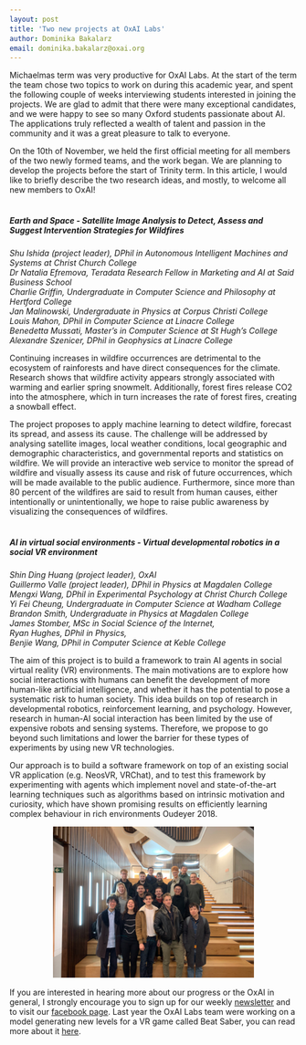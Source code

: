 ```yaml
---
layout: post 
title: 'Two new projects at OxAI Labs'
author: Dominika Bakalarz
email: dominika.bakalarz@oxai.org
---
```

Michaelmas term was very productive for OxAI Labs. At the start of the term the team chose two topics to work on during this academic year, and spent the following couple of weeks interviewing students interested in joining the projects. We are glad to admit that there were many exceptional candidates, and we were happy to see so many Oxford students passionate about AI. The applications truly reflected a wealth of talent and passion in the community and it was a great pleasure to talk to everyone.
 
On the 10th of November, we held the first official meeting for all members of the two newly formed teams, and the work began. We are planning to develop the projects before the start of Trinity term. In this article, I would like to briefly describe the two research ideas, and mostly, to welcome all new members to OxAI! 
</br>
</br>
##### Earth and Space - Satellite Image Analysis to Detect, Assess and Suggest Intervention Strategies for Wildfires
 
*Shu Ishida (project leader), DPhil in Autonomous Intelligent Machines and Systems at Christ Church College   
Dr Natalia Efremova, Teradata Research Fellow in Marketing and AI at Said Business School  
Charlie Griffin, Undergraduate in Computer Science and Philosophy at Hertford College  
Jan Malinowski, Undergraduate in Physics at Corpus Christi College  
Louis Mahon, DPhil in Computer Science at Linacre College  
Benedetta Mussati, Master’s in Computer Science at St Hugh’s College  
Alexandre Szenicer, DPhil in Geophysics at Linacre College*
 
Continuing increases in wildfire occurrences are detrimental to the ecosystem of rainforests and have direct consequences for the climate. Research shows that wildfire activity appears strongly associated with warming and earlier spring snowmelt. Additionally, forest fires release CO2 into the atmosphere, which in turn increases the rate of forest fires, creating a snowball effect. 
 
The project proposes to apply machine learning to detect wildfire, forecast its spread, and assess its cause. The challenge will be addressed by analysing satellite images, local weather conditions, local geographic and demographic characteristics, and governmental reports and statistics on wildfire. We will provide an interactive web service to monitor the spread of wildfire and visually assess its cause and risk of future occurrences, which will be made available to the public audience. Furthermore, since more than 80 percent of the wildfires are said to result from human causes, either intentionally or unintentionally, we hope to raise public awareness by visualizing the consequences of wildfires.
</br>
</br>
##### AI in virtual social environments - Virtual developmental robotics in a social VR environment
 
*Shin Ding Huang (project leader), OxAI  
Guillermo Valle (project leader), DPhil in Physics at Magdalen College  
Mengxi Wang, DPhil in Experimental Psychology at Christ Church College  
Yi Fei Cheung, Undergraduate in Computer Science at Wadham College  
Brandon Smith, Undergraduate in Physics at Magdalen College  
James Stomber, MSc in Social Science of the Internet,  
Ryan Hughes, DPhil in Physics,   
Benjie Wang, DPhil in Computer Science at Keble College*
 
The aim of this project is to build a framework to train AI agents in social virtual reality (VR) environments. The main motivations are to explore how social interactions with humans can benefit the development of more human-like artificial intelligence, and whether it has the potential to pose a systematic risk to human society. This idea builds on top of research in developmental robotics, reinforcement learning, and psychology. However, research in human-AI social interaction has been limited by the use of expensive robots and sensing systems. Therefore, we propose to go beyond such limitations and lower the barrier for these types of experiments by using new VR technologies.
 
Our approach is to build a software framework on top of an existing social VR application (e.g. NeosVR, VRChat), and to test this framework by experimenting with agents which implement novel and state-of-the-art learning techniques such as algorithms based on intrinsic motivation and curiosity, which have shown promising results on efficiently learning complex behaviour in rich environments Oudeyer 2018.


<p align="center">
  <img width="70%" style="margin:auto;" src="/img/2019_lab_photo.jpg"/>
</p>


If you are interested in hearing more about our progress or the OxAI in general, I strongly encourage you to sign up for our weekly [newsletter](https://oxai.org/join) and to visit our [facebook page](https://www.facebook.com/oxaisoc/). Last year the OxAI Labs team were working on a model generating new levels for a VR game called Beat Saber, you can read more about it [here](http://oxai.org/2019/09/24/deepsaber2.html).
